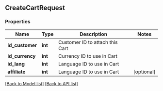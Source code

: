 ## CreateCartRequest

### Properties
Name | Type | Description | Notes
------------ | ------------- | ------------- | -------------
**id_customer** | **int** | Customer ID to attach this Cart | 
**id_currency** | **int** | Currency ID to use in Cart | 
**id_lang** | **int** | Language ID to use in Cart | 
**affiliate** | **int** | Language ID to use in Cart | [optional] 

[[Back to Model list]](#documentation-for-models) [[Back to API list]](#documentation-for-api-endpoints)


